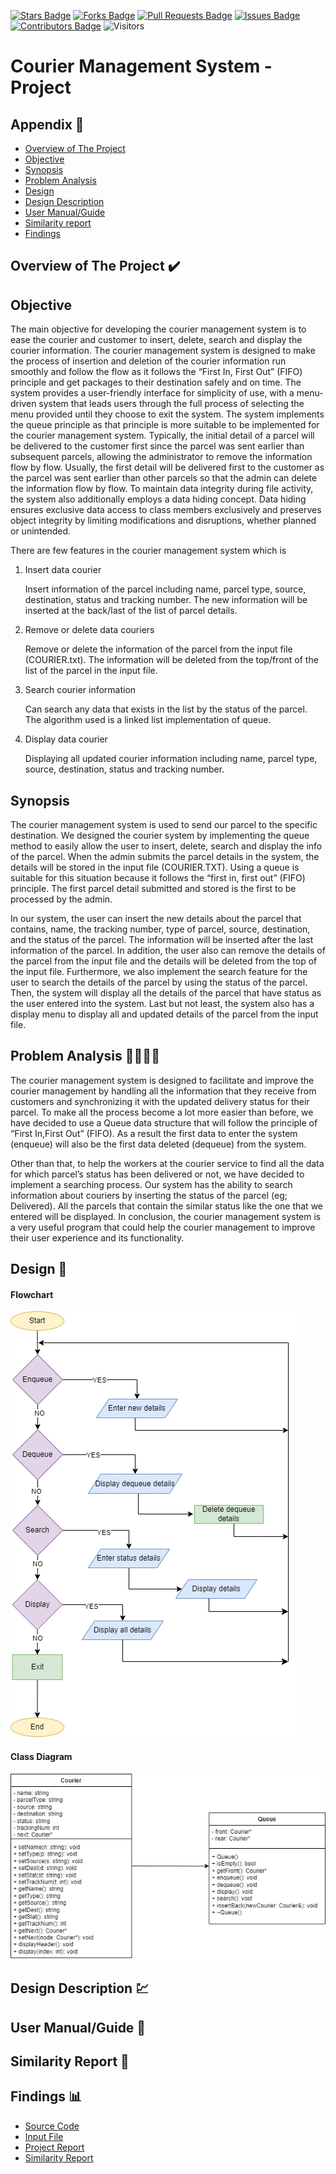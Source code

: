 [![Stars Badge](https://img.shields.io/github/stars/jjn7702/SECJ2013-DSA)](https://github.com/jjn7702/SECJ2013-DSA/Submission/Sample/stargazers)
[![Forks Badge](https://img.shields.io/github/forks/jjn7702/SECJ2013-DSA)](https://github.com/jjn7702/SECJ2013-DSA/Submission/Sample/network/members)
[![Pull Requests Badge](https://img.shields.io/github/issues-pr/jjn7702/SECJ2013-DSA)](https://github.com/jjn7702/SECJ2013-DSA/Submission/Sample/pulls)
[![Issues Badge](https://img.shields.io/github/issues/jjn7702/SECJ2013-DSA)](https://github.com/jjn7702/SECJ2013-DSA/Submission/Sample/issues)
[![Contributors Badge](https://img.shields.io/github/contributors/jjn7702/SECJ2013-DSA?color=2b9348)](https://github.com/jjn7702/SECJ2013-DSA/Submission/Sample/graphs/contributors)
![Visitors](https://api.visitorbadge.io/api/visitors?path=https%3A%2F%2Fgithub.com%2Fjjn7702%2FSECJ2013-DSA%2FSubmission%2FSample&labelColor=%23d9e3f0&countColor=%23697689&style=flat)

# Courier Management System - Project

## Appendix :red_circle:

- [Overview of The Project](#overview)
- [Objective](#objective)
- [Synopsis](#synopsis)
- [Problem Analysis](#problemanalysis)
- [Design](#design)
- [Design Description](#designdescription)
- [User Manual/Guide](#usermanual)
- [Similarity report](#report)
- [Findings](#findings)

## Overview of The Project <a name="overview"></a> :heavy_check_mark:
## Objective <a name="objective"></a>
  The main objective for developing the courier management system is to ease the courier and customer to insert, delete, search and display the courier information. The courier management system is designed to make the process of insertion and deletion of the courier information run smoothly and follow the flow as it follows the “First In, First Out” (FIFO) principle and get packages to their destination safely and on time. The system provides a user-friendly interface for simplicity of use, with a menu-driven system that leads users through the full process of selecting the menu provided until they choose to exit the system. The system implements the queue principle as that principle is more suitable to be implemented for the courier management system. Typically, the initial detail of a parcel will be delivered to the customer first since the parcel was sent earlier than subsequent parcels, allowing the administrator to remove the information flow by flow. Usually, the first detail will be delivered first to the customer as the parcel was sent earlier than other parcels so that the admin can delete the information flow by flow. To maintain data integrity during file activity, the system also additionally employs a data hiding concept. Data hiding ensures exclusive data access to class members exclusively and preserves object integrity by limiting modifications and disruptions, whether planned or unintended.

There are few features in the courier management system which is

1. Insert data courier

   Insert information of the parcel including name, parcel type, source, destination, status and tracking number. The new information will be inserted at the back/last of the list of parcel details.

2. Remove or delete data couriers

   Remove or delete the information of the parcel from the input file (COURIER.txt). The information will be deleted from the top/front of the list of the parcel in the input file.

3. Search courier information

   Can search any data that exists in the list by the status of the parcel. The algorithm used is a linked list implementation of queue.

4. Display data courier
  
   Displaying all updated courier information including name, parcel type, source, destination, status and tracking number.

## Synopsis <a name="synopsis"></a>
  The courier management system is used to send our parcel to the specific destination. We designed the courier system by implementing the queue method to easily allow the user to insert, delete, search and display the info of the parcel. When the admin submits the parcel details in the system, the details will be stored in the input file (COURIER.TXT). Using a queue is suitable for this situation because it follows the “first in, first out” (FIFO) principle. The first parcel detail submitted and stored is the first to be processed by the admin.

  In our system, the user can insert the new details about the parcel that contains, name, the tracking number, type of parcel, source, destination, and the status of the parcel. The information will be inserted after the last information of the parcel. In addition, the user also can remove the details of the parcel from the input file and the details will be deleted from the top of the input file. Furthermore, we also implement the search feature for the user to search the details of the parcel by using the status of the parcel. Then, the system will display all the details of the parcel that have status as the user entered into the system. Last but not least, the system also has a display menu to display all and updated details of the parcel from the input file.


## Problem Analysis <a name="problemanalysis"></a> 🕵️‍♂️🕵️‍♂️

  The courier management system is designed to facilitate and improve the courier management by handling all the information that they receive from customers and synchronizing it with the updated delivery status for their parcel. To make all the process become a lot more easier than before, we have decided to use a Queue data structure that will follow the principle of “First In,First Out” (FIFO). As a result the first data to enter the system (enqueue) will also be the first data deleted (dequeue) from the system. 

  Other than that, to help the workers at the courier service to find all the data for which parcel’s status has been delivered or not, we have decided to implement a searching process. Our system has the ability to search information about couriers by inserting the status of the parcel (eg; Delivered). All the parcels that contain the similar status like the one that we entered will be displayed. In conclusion, the courier management system is a very useful program that could help the courier management to improve their user experience and its functionality.


## Design <a name="design"></a> 🎨
#### Flowchart
![1](https://github.com/jjn7702/SECJ2013-DSA/blob/main/Submission/sec04/FABS/Project/files/Images/databaseprojek.drawio.png)
#### Class Diagram
![2](https://github.com/jjn7702/SECJ2013-DSA/blob/main/Submission/sec04/FABS/Project/files/Images/classdiagram.jpg)

## Design Description <a name="designdescription"></a> 💹

## User Manual/Guide <a name="usermanual"></a> 📝

## Similarity Report <a name="report"></a> 🔔



## Findings <a name="findings"></a>📊

- [Source Code](https://github.com/jjn7702/SECJ2013-DSA/blob/main/Submission/sec04/FABS/Project/files/source-code/project.cpp)
- [Input File](https://github.com/jjn7702/SECJ2013-DSA/blob/main/Submission/sec04/FABS/Project/files/source-code/COURIER.TXT)
- [Project Report]()
- [Similarity Report]()


